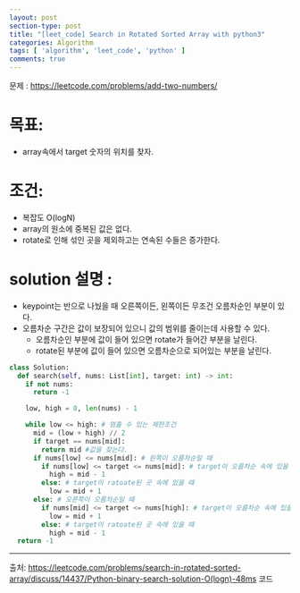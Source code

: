```yaml
---
layout: post
section-type: post
title: "[leet_code] Search in Rotated Sorted Array with python3"
categories: Algorithm
tags: [ 'algorithm', 'leet_code', 'python' ]
comments: true
---
```


문제 :
https://leetcode.com/problems/add-two-numbers/

# 목표:
- array속에서 target 숫자의 위치를 찾자.


# 조건:
- 복잡도 O(logN)
- array의 원소에 중복된 값은 없다.
- rotate로 인해 섞인 곳을 제외하고는 연속된 수들은 증가한다.


# solution 설명 :
- keypoint는 반으로 나눴을 때 오른쪽이든, 왼쪽이든 무조건 오름차순인 부분이 있다.
- 오름차순 구간은 값이 보장되어 있으니 값의 범위를 줄이는데 사용할 수 있다.
  - 오름차순인 부분에 값이 들어 있으면 rotate가 들어간 부분을 날린다.
  - rotate된 부분에 값이 들어 있으면 오름차순으로 되어있는 부분을 날린다.

``` python
class Solution:
  def search(self, nums: List[int], target: int) -> int:
    if not nums:
      return -1

    low, high = 0, len(nums) - 1

    while low <= high: # 멈출 수 있는 제한조건
      mid = (low + high) // 2
      if target == nums[mid]:
        return mid #값을 찾는다.
      if nums[low] <= nums[mid]: # 왼쪽이 오름차순일 때
        if nums[low] <= target <= nums[mid]: # target이 오름차순 속에 있을 때
          high = mid - 1
        else: # target이 ratoate된 곳 속에 있을 때
          low = mid + 1
      else: # 오른쪽이 오름차순일 때
        if nums[mid] <= target <= nums[high]: # target이 오름차순 속에 있을 때
          low = mid + 1
        else: # target이 ratoate된 곳 속에 있을 때
          high = mid - 1
  return -1
```

---
출처:
https://leetcode.com/problems/search-in-rotated-sorted-array/discuss/14437/Python-binary-search-solution-O(logn)-48ms
코드

